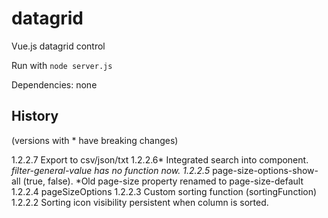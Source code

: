 # datagrid
Vue.js datagrid control

Run with `node server.js`

Dependencies: none

## History
(versions with * have breaking changes)

1.2.2.7     Export to csv/json/txt
1.2.2.6*    Integrated search into component. *filter-general-value has no function now.
1.2.2.5*    page-size-options-show-all (true, false). *Old page-size property renamed to page-size-default
1.2.2.4     pageSizeOptions
1.2.2.3     Custom sorting function (sortingFunction)
1.2.2.2     Sorting icon visibility persistent when column is sorted.  
